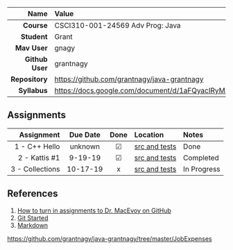 
| Name | Value |
|---:|:---|
| **Course** | CSCI310-001-24569 Adv Prog: Java | Fall 2019 |
| **Student** | Grant |
| **Mav User**            | gnagy |
| **Github User**         | grantnagy |
| **Repository**          | https://github.com/grantnagy/java-grantnagy |
| **Syllabus**            | https://docs.google.com/document/d/1aFQyacIRyMSn8QLzlA014gjLq1sfTqJQzyBdr_S7Op0/edit |

## Assignments

| Assignment | Due Date | Done | Location | Notes |
|-----------:|:--------:|:----:|:---------|:------|
| 1 - C++ Hello  | unknown |  ☑   | [src and tests](https://github.com/grantnagy/java-grantnagy/tree/master/hi) | Done |
| 2 - Kattis #1  | 9-19-19 |  ☑   | [src and tests](https://github.com/grantnagy/java-grantnagy/tree/master/JobExpenses) | Completed |
| 3 - Collections  | 10-17-19 |  x   | [src and tests](https://github.com/grantnagy/java-grantnagy/tree/master/Collections) | In Progress |

## References

1. [How to turn in assignments to Dr. MacEvoy on GitHub](https://docs.google.com/document/d/1tRbrd6zpvXDmZ009OPTY-vZMYXF_LTwlFL9yHxoo1g8/edit)
1. [Git Started](https://docs.google.com/document/d/1M0YeBfFPy5YPpfX7312R9-IldjagimvEma_YhgeLPcw/edit#heading=h.ssqvh5gmotj4)
1. [Markdown](https://github.com/adam-p/markdown-here/wiki/Markdown-Cheatsheet)


https://github.com/grantnagy/java-grantnagy/tree/master/JobExpenses
